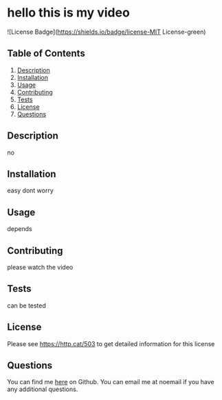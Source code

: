 # hello this is my video
![License Badge](https://shields.io/badge/license-MIT License-green)
## Table of Contents
1. [Description](#description)
2. [Installation](#installation)
3. [Usage](#usage)
4. [Contributing](#contributing)
5. [Tests](#tests)
6. [License](#license)
7. [Questions](#questions)

## Description
no
## Installation
easy dont worry
## Usage
depends
## Contributing
please watch the video
## Tests
can be tested
## License
Please see https://http.cat/503 to get detailed information for this license

## Questions
You can find me [here](https://github.com/alibailoun) on Github.
You can email me at noemail if you have any additional questions.
